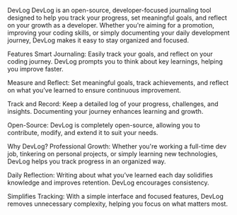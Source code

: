 DevLog
DevLog is an open-source, developer-focused journaling tool designed to help you track your progress, set meaningful goals, and reflect on your growth as a developer. Whether you're aiming for a promotion, improving your coding skills, or simply documenting your daily development journey, DevLog makes it easy to stay organized and focused.

Features
Smart Journaling: Easily track your goals, and reflect on your coding journey. DevLog prompts you to think about key learnings, helping you improve faster.

Measure and Reflect: Set meaningful goals, track achievements, and reflect on what you’ve learned to ensure continuous improvement.

Track and Record: Keep a detailed log of your progress, challenges, and insights. Documenting your journey enhances learning and growth.

Open-Source: DevLog is completely open-source, allowing you to contribute, modify, and extend it to suit your needs.

Why DevLog?
Professional Growth: Whether you're working a full-time dev job, tinkering on personal projects, or simply learning new technologies, DevLog helps you track progress in an organized way.

Daily Reflection: Writing about what you’ve learned each day solidifies knowledge and improves retention. DevLog encourages consistency.

Simplifies Tracking: With a simple interface and focused features, DevLog removes unnecessary complexity, helping you focus on what matters most.